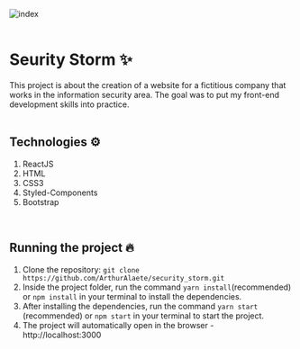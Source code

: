 ![index](https://user-images.githubusercontent.com/54222632/142553453-38a9e791-c446-4551-80aa-e03af10fa41e.gif)
<br>
<br>
# Seurity Storm ✨

This project is about the creation of a website for a fictitious company that works in the information security area. The goal was to put my front-end development skills into practice.
<br>
<br>

## Technologies ⚙️

1. ReactJS
2. HTML 
3. CSS3
4. Styled-Components
5. Bootstrap
<br>

## Running the project 🔥 

1. Clone the repository: `git clone https://github.com/ArthurAlaete/security_storm.git`
2. Inside the project folder, run the command `yarn install`(recommended) or `npm install` in your terminal to install the dependencies.
3. After installing the dependencies, run the command `yarn start` (recommended) or `npm start` in your terminal to start the project.
4. The project will automatically open in the browser - http://localhost:3000
<br>
<br>
